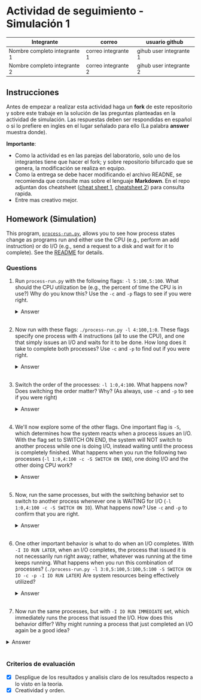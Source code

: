 # Actividad de seguimiento - Simulación 1

|Integrante|correo|usuario github|
|---|---|---|
|Nombre completo integrante 1|correo integrante 1|gihub user integrante 1|
|Nombre completo integrante 2|correo integrante 2|gihub user integrante 2|

## Instrucciones

Antes de empezar a realizar esta actividad haga un **fork** de este repositorio y sobre este trabaje en la solución de las preguntas planteadas en la actividad de simulación. Las respuestas deben ser respondidas en español o si lo prefiere en ingles en el lugar señalado para ello (La palabra **answer** muestra donde).

**Importante**:
* Como la actividad es en las parejas del laboratorio, solo uno de los integrantes tiene que hacer el fork; y sobre repositorio bifurcado que se genera, la modificación se realiza en equipo.
* Como la entrega se debe hacer modificando el archivo READNE, se recomienda que consulte mas sobre el lenguaje **Markdown**. En el repo adjuntan dos cheatsheet ([cheat sheet 1](Markdown_Cheat_Sheet.pdf), [cheatsheet 2](markdown-cheatsheet.pdf)) para consulta rapida.
* Entre mas creativo mejor.

## Homework (Simulation)

This program, [`process-run.py`](process-run.py), allows you to see how process states change as programs run and either use the CPU (e.g., perform an add instruction) or do I/O (e.g., send a request to a disk and wait for it to complete). See the [README](https://github.com/remzi-arpacidusseau/ostep-homework/blob/master/cpu-intro/README.md) for details.

### Questions

1. Run `process-run.py` with the following flags: `-l 5:100,5:100`. What should the CPU utilization be (e.g., the percent of time the CPU is in use?) Why do you know this? Use the `-c` and `-p` flags to see if you were right.
   
   <details>
   <summary>Answer</summary>
   
      En la simulación, se ejecutan dos procesos con las banderas `-l 5:100,5:100`, lo que significa que cada proceso se ejecuta en la CPU durante 5 unidades de tiempo sin realizar operaciones de entrada/salida (I/O). Cada uno usando la CPU al 100%. 

   Para corroborar lo anterior, se puede observar la traza de ejecución con `-p`
   - En los primeros 5 ciclos, el Proceso 0 usa la CPU.
   - En los siguientes 5 ciclos, el Proceso 1 usa la CPU.
   - No hay tiempos de inactividad, ya que siempre hay un proceso en ejecución.

   <br>

   Al verificar con la opción -c, obtenemos la estadística:
   - Tiempo total: 10 unidades
   - Tiempo CPU ocupada: 10 unidades
   - Tiempo I/O ocupada: 0 unidades
   - CPU Busy: 100.00%
   <br>
   Esto confirma que la CPU estuvo en uso el 100% del tiempo, sin momentos de inactividad. Se adjunta imagen que corrobora lo dicho anteriormente:

   <div align="center">
      <img src="https://github.com/DuvanR0598/Simulacion1_SO20251/blob/main/Imagenes/Pregunta%201.png?raw=true" alt="Pregunta 1" width="400"/>
   </div>
   </details>
   <br>

1. Now run with these flags: `./process-run.py -l 4:100,1:0`. These flags specify one process with 4 instructions (all to use the CPU), and one that simply issues an I/O and waits for it to be done. How long does it take to complete both processes? Use `-c` and `-p` to find out if you were right. 
   
   <details>
   <summary>Answer</summary>
   La CPU estará ocupada solo durante los primeros 4 ciclos, luego quedará inactiva.
      
   - `4:100` → Un proceso que usa la CPU durante 4 unidades de tiempo al 100%.
   - `1:0` → Un proceso que no usa CPU y espera en la cola.

   <br>

   **¿Cuánto tiempo tarda en completarse ambos procesos?**
   - El primer proceso (PID 0) ejecuta 4 instrucciones en la CPU, lo que toma 4 unidades de tiempo.
   - El segundo proceso (PID 1) ejecuta una operación de E/S en el tiempo 5, lo que lo pone en estado bloqueado durante 5 unidades de tiempo.
   - Cuando finaliza la espera de E/S (tiempo 10), el proceso 1 ejecuta su última instrucción en el tiempo 11 y termina.

   <br>

   _El tiempo total que tardan en completarse ambos procesos es 11 unidades de tiempo._

   Lo anterior, se puede verificar en las estadísticas del programa:
   - Tiempo total de ejecución: 11 unidades de tiempo.
   - Tiempo en que la CPU estuvo ocupada: 6 unidades (54.55%).
   - Tiempo en que la CPU estuvo inactiva esperando la E/S: 5 unidades (45.45%).

   <br>
   
   <div align="center">
      <img src="https://github.com/DuvanR0598/Simulacion1_SO20251/blob/main/Imagenes/Pregunta%202.png?raw=true" alt="Pregunta 1" width="400"/>
   </div>
   </details>
   <br>

3. Switch the order of the processes: `-l 1:0,4:100`. What happens now? Does switching the order matter? Why? (As always, use `-c` and `-p` to see if you were right)
   
   <details>
   <summary>Answer</summary>

   - `PID 0:` Un proceso que solo realiza una operación de E/S.
   - `PID 1:` Un proceso que ejecuta 4 instrucciones en la CPU.
  
   <br>

   Al cambiar el orden de los procesos con `-l 1:0,4:100`, el proceso que realiza E/S (PID 0) se ejecuta primero. Como resultado, el sistema debe esperar a que finalice la operación de E/S antes de permitir que el proceso de CPU (PID 1) comience su ejecución.
   En este caso, el tiempo total de ejecución se reduce a 7 unidades de tiempo en comparación con los 11 tiempos de la ejecución anterior `(-l 4:100,1:0)`. Esto ocurre porque el proceso de CPU ahora puede ejecutarse en paralelo con la espera de E/S, optimizando el uso de los recursos del sistema.
   Por lo tanto, sí importa el orden de ejecución, ya que afecta el tiempo total de finalización de los procesos y la eficiencia del sistema. Ejecutar primero un proceso de E/S permite que la CPU trabaje mientras la E/S está en progreso, reduciendo el tiempo total de espera.

   <br>

   <div align="center">
      <img src="https://github.com/DuvanR0598/Simulacion1_SO20251/blob/main/Imagenes/Pregunta%202.png?raw=true" alt="Pregunta 1" width="400"/>
   </div>
   </details>
   <br>

5. We'll now explore some of the other flags. One important flag is `-S`, which determines how the system reacts when a process issues an I/O. With the flag set to SWITCH ON END, the system will NOT switch to another process while one is doing I/O, instead waiting until the process is completely finished. What happens when you run the following two processes (`-l 1:0,4:100 -c -S SWITCH ON END`), one doing I/O and the other doing CPU work?
   
   <details>
   <summary>Answer</summary>
   
   Este comando ejecuta dos procesos:
   - Un proceso `(PID 0)` que realiza una operación de entrada/salida (E/S).
   - Un proceso `(PID 1)` que ejecuta 4 instrucciones de CPU.
   - La opción `-S SWITCH_ON_END` hace que el sistema no cambie de proceso hasta que el proceso en ejecución termine completamente.

   <br>

   Con la configuración anterior, es decir, `-S SWITCH_ON_END` el sistema no cambia a otro proceso hasta que el proceso actual termine completamente, incluso si está esperando una E/S. Esto significa que:
   - El proceso de E/S (PID 0) se ejecuta primero y la CPU queda ociosa mientras espera que termine la E/S.
   - El proceso de CPU (PID 1) no puede ejecutarse hasta que PID 0 termine por completo, lo que desperdicia ciclos de CPU.
   - El tiempo total de ejecución aumenta, ya que la CPU no aprovecha los ciclos en los que el proceso de E/S está bloqueado.
  
   <br>

   Este comportamiento es menos eficiente en comparación con la ejecución sin `SWITCH_ON_END`, donde el proceso de CPU podría haber avanzado mientras la E/S se completaba en paralelo.

   <br>

   <div align="center">
      <img src="https://github.com/DuvanR0598/Simulacion1_SO20251/blob/main/Imagenes/Pregunta%204.png?raw=true" alt="Pregunta 1" width="700"/>
   </div>
   </details>
   <br>

7. Now, run the same processes, but with the switching behavior set to switch to another process whenever one is WAITING for I/O (`-l 1:0,4:100 -c -S SWITCH ON IO`). What happens now? Use `-c` and `-p` to confirm that you are right.
   
   <details>
   <summary>Answer</summary>

   Con `SWITCH_ON_IO`, la CPU no se queda inactiva esperando que termine la E/S, sino que aprovecha el tiempo ejecutando otro proceso. lo anterior significa que:
   - El proceso 0 comienza la E/S y la CPU cambia inmediatamente al proceso 1.
   - El proceso 1 usa la CPU mientras el proceso 0 está esperando que termine la E/S.
   - Cuando la E/S del proceso 0 termina, este se vuelve listo para ejecutarse y el sistema lo ejecuta en su turno.

   <br>

   **Estadisticas**
   - Total de tiempo: 7 ciclos.
   - CPU Busy: 6 (85.71%) → La CPU estuvo ocupada el 85.71% del tiempo.
   - IO Busy: 5/7 (71.43%) → El sistema estuvo ocupado con E/S el 71.43% del tiempo.

   <br>

   Esto confirma que con `SWITCH_ON_IO`, la CPU sigue trabajando incluso cuando hay procesos en espera de E/S, en lugar de desperdiciar ciclos de reloj.
   Al usar `SWITCH_ON_IO`, el sistema logra:

   <br>

   ✅ Mejor utilización de la CPU (menor tiempo ocioso).
   <br>
   ✅ Ejecución simultánea de E/S y CPU, optimizando el tiempo total de ejecución.
   <br>
   ✅ Finalización más rápida de los procesos, ya que no hay demoras innecesarias.

   Este es un comportamiento ideal en sistemas multitarea donde considero se busca la máxima eficiencia de los recursos

   <br>

   <div align="center">
      <img src="https://github.com/DuvanR0598/Simulacion1_SO20251/blob/main/Imagenes/Pregunta%205.png?raw=true" alt="Pregunta 1" width="700"/>
   </div>
   </details>
   <br>

9. One other important behavior is what to do when an I/O completes. With `-I IO RUN LATER`, when an I/O completes, the process that issued it is not necessarily run right away; rather, whatever was running at the time keeps running. What happens when you run this combination of processes? (`./process-run.py -l 3:0,5:100,5:100,5:100 -S SWITCH ON IO -c -p -I IO RUN LATER`) Are system resources being effectively utilized?
   
   <details>
   <summary>Answer</summary>

   Para esta ejecución, se aplica la opción `-I IO RUN LATER`, lo que significa que cuando un proceso completa su operación de E/S, no se ejecuta inmediatamente. En su lugar, el proceso que ya estaba ejecutándose en la CPU continúa corriendo hasta que ceda el control según la política de planificación.

   <br>

   **Análisis del Comportamiento**

   <br>

   **1. Inicio del proceso de E/S (`PID 0`) en el tiempo 1.**
   - Mientras `PID 0` está ejecutando una operación de entrada/salida (IO), los procesos `PID 1`, `PID 2` y `PID 3` están en estado READY, esperando CPU.

   <br>

   **2. Ejecución de los procesos de CPU (`PID 1, 2, 3`).**
   - Desde el tiempo 2 hasta el 16, los procesos de CPU (`PID 1, 2, 3`) ejecutan su carga de trabajo en la CPU.
   - `PID 0` sigue bloqueado en espera de su E/S.
  
   <br>

   **3. Finalización de la primera E/S en el tiempo 17 (`RUN: io_done`).**
   - Pero NO se ejecuta inmediatamente, porque IO_RUN_LATER hace que el proceso espere su turno.
   - En su lugar, otro proceso (probablemente de CPU) sigue ejecutándose.

   <br>

   **4. Se inicia otra operación de E/S (`PID 0` nuevamente en el tiempo 18).**
   - Sigue el mismo patrón: los procesos de CPU siguen ejecutándose mientras la E/S ocurre en paralelo.

   <br>

   **5. Repetición del ciclo hasta que todos los procesos terminan.**
   - Se observa que `PID 0` realiza múltiples operaciones de E/S.
   - Cada vez que termina su E/S, debe esperar hasta que los procesos de CPU terminen su turno antes de ejecutarse.

   <br>

   Todo lo anterior, duro 31 unidades de tiempo, la CPU esuvo ocupada 21 unidades de tiempo lo que equivale al 67.74%, por ultimo las E/S estuvieron ocupadas 15 unidades de tiempo, lo que equivalkes al 48.39%.

   <br>

   **¿Se utilizan eficazmente los recursos del sistema?**

   Podemos decir que este esquema es útil en escenarios donde la prioridad es maximizar el uso de la CPU y minimizar la sobrecarga de cambios de contexto. Sin embargo, en sistemas donde la E/S es crucial (por ejemplo, bases de datos o servidores de archivos), este enfoque podría generar tiempos de espera innecesarios para los procesos que dependen de la E/S. Dado lo anterior se puede resumir en 2 items:

   <br>
   
   ✅ Se maximizó el uso de la CPU, lo cual es eficiente si el objetivo es reducir el tiempo de inactividad de la CPU.
   
   ⚠️ Se observa un retraso en la ejecución de procesos dependientes de E/S, lo que podría ser un problema en sistemas donde la latencia es crítica.

   <br>

   <div align="center">
      <img src="https://github.com/DuvanR0598/Simulacion1_SO20251/blob/main/Imagenes/Pregunta%206.png?raw=true" alt="Pregunta 1" width="400"/>
   </div>

   </details>
   <br>

11. Now run the same processes, but with `-I IO RUN IMMEDIATE` set, which immediately runs the process that issued the I/O. How does this behavior differ? Why might running a process that just completed an I/O again be a good idea?
   
   <details>
   <summary>Answer</summary>
   Coloque aqui su respuerta
   </details>
   <br>


### Criterios de evaluación
- [x] Despligue de los resultados y analisis claro de los resultados respecto a lo visto en la teoria.
- [x] Creatividad y orden.
